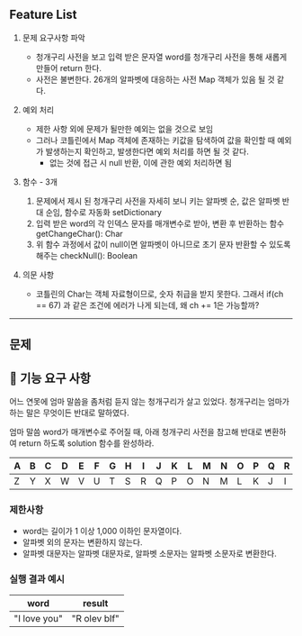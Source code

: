 ## Feature List
1. 문제 요구사항 파악
    + 청개구리 사전을 보고 입력 받은 문자열 word를 청개구리 사전을 통해 새롭게 만들어 return 한다.
    + 사전은 불변한다. 26개의 알파벳에 대응하는 사전 Map 객체가 있음 될 것 같다.

2. 예외 처리
    + 제한 사항 외에 문제가 될만한 예외는 없을 것으로 보임
    + 그러나 코틀린에서 Map 객체에 존재하는 키값을 탐색하여 값을 확인할 때 예외가 발생하는지 확인하고, 발생한다면 예외 처리를 하면 될 것 같다.
        + 없는 것에 접근 시 null 반환, 이에 관한 예외 처리하면 됨

3. 함수 - 3개
    1. 문제에서 제시 된 청개구리 사전을 자세히 보니 키는 알파벳 순, 값은 알파벳 반대 순임, 함수로 자동화 setDictionary 
    2. 입력 받은 word의 각 인덱스 문자를 매개변수로 받아, 변환 후 반환하는 함수 getChangeChar(): Char
    3. 위 함수 과정에서 값이 null이면 알파벳이 아니므로 초기 문자 반환할 수 있도록 해주는 checkNull(): Boolean

4. 의문 사항
    + 코틀린의 Char는 객체 자료형이므로, 숫자 취급을 받지 못한다. 그래서 if(ch == 67) 과 같은 조건에 에러가 나게 되는데, 왜 ch += 1은 가능할까?

---
## 문제

## 🚀 기능 요구 사항

어느 연못에 엄마 말씀을 좀처럼 듣지 않는 청개구리가 살고 있었다. 청개구리는 엄마가 하는 말은 무엇이든 반대로 말하였다.

엄마 말씀 word가 매개변수로 주어질 때, 아래 청개구리 사전을 참고해 반대로 변환하여 return 하도록 solution 함수를 완성하라.

| A | B | C | D | E | F | G | H | I | J | K | L | M | N | O | P | Q | R | S | T | U | V | W | X | Y | Z |
| --- | --- | --- | --- | --- | --- | --- | --- | --- | --- | --- | --- | --- | --- | --- | --- | --- | --- | --- | --- | --- | --- | --- | --- | --- | --- |
| Z | Y | X | W | V | U | T | S | R | Q | P | O | N | M | L | K | J | I | H | G | F | E | D | C | B | A |

### 제한사항

- word는 길이가 1 이상 1,000 이하인 문자열이다.
- 알파벳 외의 문자는 변환하지 않는다.
- 알파벳 대문자는 알파벳 대문자로, 알파벳 소문자는 알파벳 소문자로 변환한다.

### 실행 결과 예시

| word | result |
| --- | --- |
| "I love you" | "R olev blf" |

